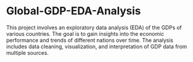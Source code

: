 # Global-GDP-EDA-Analysis
This project involves an exploratory data analysis (EDA) of the GDPs of various countries. The goal is to gain insights into the economic performance and trends of different nations over time. The analysis includes data cleaning, visualization, and interpretation of GDP data from multiple sources.
